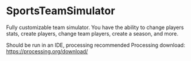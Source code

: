 # SportsTeamSimulator
Fully customizable team simulator. You have the ability to change players stats, create players, change team players, create a season, and more.

Should be run in an IDE, processing recommended
Processing download: https://processing.org/download/
